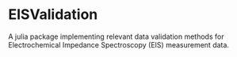 # EISValidation
A julia package implementing relevant data validation methods for Electrochemical Impedance Spectroscopy (EIS) measurement data.
